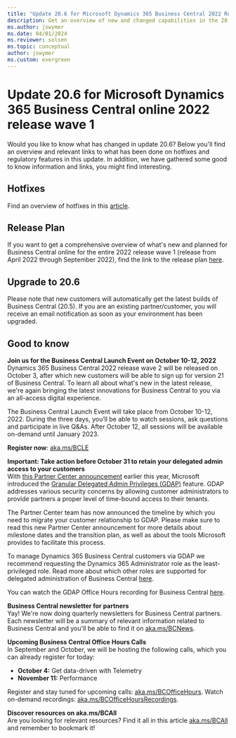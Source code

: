 ```yaml
---
title: "Update 20.6 for Microsoft Dynamics 365 Business Central 2022 Release Wave 1"
description: Get an overview of new and changed capabilities in the 20.6 update of Business Central online, which is part of 2022 release wave 1.
ms.author: jswymer
ms.date: 04/01/2024
ms.reviewer: solsen
ms.topic: conceptual
author: jswymer
ms.custom: evergreen
---
```


# Update 20.6 for Microsoft Dynamics 365 Business Central online 2022 release wave 1

Would you like to know what has changed in update 20.6? Below you'll find an overview and relevant links to what has been done on hotfixes and regulatory features in this update. In addition, we have gathered some good to know information and links, you might find interesting.

## Hotfixes

Find an overview of hotfixes in this [article](https://support.microsoft.com/topic/update-20-6-for-microsoft-dynamics-365-business-central-on-premises-2022-release-wave-1-application-build-20-6-47024-platform-build-20-0-46998-6476acf3-9b2b-4afb-84f2-ca7cd29e75aa).

## Release Plan

If you want to get a comprehensive overview of what's new and planned for Business Central online for the entire 2022 release wave 1 (release from April 2022 through  September 2022), find the link to the release plan [here](/dynamics365-release-plan/2021wave2/smb/dynamics365-business-central/planned-features).

## Upgrade to 20.6

Please note that new customers will automatically get the latest builds of Business Central (20.5). If you are an existing partner/customer, you will receive an email notification as soon as your environment has been upgraded.

## Good to know

**Join us for the Business Central Launch Event on October 10-12, 2022**  
Dynamics 365 Business Central 2022 release wave 2 will be released on October 3, after which new customers will be able to sign up for version 21 of Business Central. To learn all about what's new in the latest release, we're again bringing the latest innovations for Business Central to you via an all-access digital experience. 

The Business Central Launch Event will take place from October 10-12, 2022. During the three days, you’ll be able to watch sessions, ask questions and participate in live Q&As. After October 12, all sessions will be available on-demand until January 2023.

**Register now**: [aka.ms/BCLE](https://aka.ms/BCLE)

**Important: Take action before October 31 to retain your delegated admin access to your customers**  
With [this Partner Center announcement](/partner-center/announcements/2022-february#6) earlier this year, Microsoft introduced the [Granular Delegated Admin Privileges (GDAP)](/partner-center/gdap-introduction) feature. GDAP addresses various security concerns by allowing customer administrators to provide partners a proper level of time-bound access to their tenants.

The Partner Center team has now announced the timeline by which you need to migrate your customer relationship to GDAP. Please make sure to read this new Partner Center announcement for more details about milestone dates and the transition plan, as well as about the tools Microsoft provides to facilitate this process.

To manage Dynamics 365 Business Central customers via GDAP we recommend requesting the Dynamics 365 Administrator role as the least-privileged role. Read more about which other roles are supported for delegated administration of Business Central [here](/dynamics365/business-central/dev-itpro/administration/delegated-admin).

You can watch the GDAP Office Hours recording for Business Central [here](https://www.microsoft.com/en-us/videoplayer/embed/RE4VIqN).

**Business Central newsletter for partners**  
Yay! We're now doing quarterly newsletters for Business Central partners. Each newsletter will be a summary of relevant information related to Business Central and you'll be able to find it on [aka.ms/BCNews](https://aka.ms/BCNews).

**Upcoming Business Central Office Hours Calls**  
In September and October, we will be hosting the following calls, which you can already register for today:

- **October 4:** Get data-driven with Telemetry
- **November 11:** Performance

Register and stay tuned for upcoming calls: [aka.ms/BCOfficeHours](https://aka.ms/BCOfficeHours). Watch on-demand recordings: [aka.ms/BCOfficeHoursRecordings](https://aka.ms/BCOfficeHoursRecordings). 

**Discover resources on aka.ms/BCAll**  
Are you looking for relevant resources? Find it all in this article [aka.ms/BCAll](https://aka.ms/BCAll) and remember to bookmark it!
